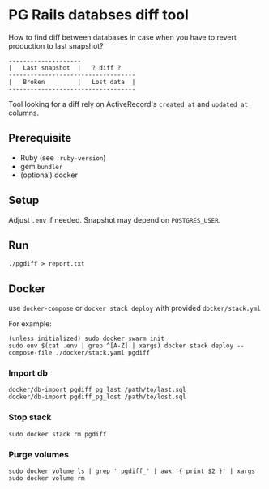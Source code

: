 
PG Rails databses diff tool
===========================

How to find diff between databases in case when you have to revert production to last snapshot?

```
--------------------
|   Last snapshot  |   ? diff ?
-----------------------------------
|   Broken         |   Lost data  |
-----------------------------------
```

Tool looking for a diff rely on ActiveRecord's `created_at` and `updated_at` columns.

## Prerequisite

 * Ruby (see `.ruby-version`)
 * gem `bundler`
 * (optional) docker


## Setup

Adjust `.env` if needed. Snapshot may depend on `POSTGRES_USER`.


## Run

```
./pgdiff > report.txt
```


## Docker

use `docker-compose` or `docker stack deploy` with provided `docker/stack.yml`

For example:

```
(unless initialized) sudo docker swarm init
sudo env $(cat .env | grep ^[A-Z] | xargs) docker stack deploy --compose-file ./docker/stack.yaml pgdiff
```


### Import db

```
docker/db-import pgdiff_pg_last /path/to/last.sql
docker/db-import pgdiff_pg_lost /path/to/lost.sql
```

### Stop stack

```
sudo docker stack rm pgdiff
```

### Purge volumes


```
sudo docker volume ls | grep ' pgdiff_' | awk '{ print $2 }' | xargs sudo docker volume rm
```
